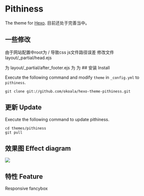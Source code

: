# Pithiness

The theme for [Hexo](http://zespia.tw/hexo/). 目前还处于完善当中。

## 一些修改    
由于网站配置中root为 / 导致css js文件路径误差  修改文件  
layout/_partial/head.ejs    
  <link rel="stylesheet" href="<%- config.root %>css/style.css" media="screen" type="text/css">
为    
  <link rel="stylesheet" href="css/style.css" media="screen" type="text/css">
layout/_partial/after_footer.ejs
<script src="<%- config.root %>js/jquery.imagesloaded.min.js"></script>
<script src="<%- config.root %>js/main.js"></script>
为
<script src="js/jquery.imagesloaded.min.js"></script>   
<script src="js/main.js"></script>   

<link rel="stylesheet" type="text/css" href="<%- config.root %>fancybox/jquery.fancybox.css">    
<script type="text/javascript" src="<%- config.root %>fancybox/jquery.fancybox.js"></script>      
为     
<link rel="stylesheet" type="text/css" href="fancybox/jquery.fancybox.css">   
<script type="text/javascript" src="fancybox/jquery.fancybox.js"></script>    
## 安装 Install

Execute the following command and modify `theme` in `_config.yml` to `pithiness`.

```
git clone git://github.com/okoala/hexo-theme-pithiness.git
```

## 更新 Update

Execute the following command to update pithiness.

```
cd themes/pithiness
git pull
```

## 效果图 Effect diagram

![](http://ww3.sinaimg.cn/large/a74ecc4cjw1e2ne9rb3nuj.jpg)

## 特性 Feature

Responsive 
fancybox
